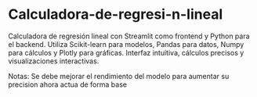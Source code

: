 # Calculadora-de-regresi-n-lineal
Calculadora de regresión lineal con Streamlit como frontend y Python para el backend. Utiliza Scikit-learn para modelos, Pandas para datos, Numpy para cálculos y Plotly para gráficas. Interfaz intuitiva, cálculos precisos y visualizaciones interactivas.


Notas: Se debe mejorar el rendimiento del modelo para aumentar su precision ahora actua de forma base

